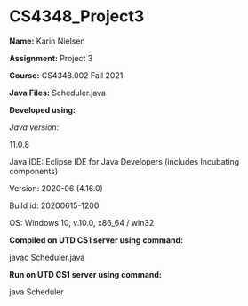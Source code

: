 # CS4348_Project3

**Name:** Karin Nielsen

**Assignment:**	Project 3

**Course:** CS4348.002 Fall 2021


**Java Files:** Scheduler.java


**Developed using:**

*Java version:*

11.0.8
	
	
Java IDE: Eclipse IDE for Java Developers (includes Incubating components)

Version: 2020-06 (4.16.0)

Build id: 20200615-1200

OS: Windows 10, v.10.0, x86_64 / win32


**Compiled on UTD CS1 server using command:**

javac Scheduler.java


**Run on UTD CS1 server using command:**

java Scheduler
